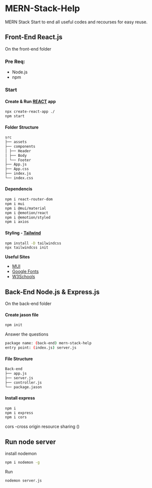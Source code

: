 # MERN-Stack-Help

MERN Stack Start to end all useful codes and recourses for easy reuse.

## **Front-End React.js**

On the front-end folder

### Pre Req:

- Node.js
- npm

### Start

#### Create & Run [REACT](https://react.dev/learn) app

```bash
npx create-react-app ./
npm start
```

#### Folder Structure

```markdown
src
├── assets
├── components
│ ├── Header
│ ├── Body
│ └── Footer
├── App.js
├── App.css
├── index.js
└── index.css
```

#### Dependencis

```bash
npm i react-router-dom
npm i mui
npm i @mui/material
npm i @emotion/react
npm i @emotion/styled
npm i axios
```

#### Styling - [Tailwind](https://tailwindcss.com)

```bash
npm install -D tailwindcss
npx tailwindcss init
```

**Useful Sites**

- [MUI](https://mui.com)
- [Google Fonts](https://fonts.google.com)
- [W3Schools](https://www.w3schools.com)

## **Back-End Node.js & Express.js**

On the back-end folder

#### Create jason file

```bash
npm init
```

Answer the questions

```bash
package name: (back-end) mern-stack-help
entry point: (index.js) server.js
```

#### File Structure

```markdown
Back-end
├── app.js
├── server.js
├── controller.js
└── package.jason
```

#### Install express

```bash
npm i
npm i express
npm i cors
```

cors -cross origin resource sharing ()

## Run node server

install nodemon

```bash
npm i nodemon -g
```

Run

```bash
nodemon server.js
```
